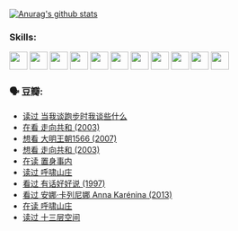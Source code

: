 
[![Anurag's github stats](https://github-readme-stats.vercel.app/api?username=w940853815)](https://github.com/anuraghazra/github-readme-stats)

### Skills:

<code><img height="32" src="https://cdn.jsdelivr.net/npm/simple-icons@v5/icons/python.svg"></code>
<code><img height="32" src="https://cdn.jsdelivr.net/npm/simple-icons@v5/icons/javascript.svg"></code>
<code><img height="32" src="https://cdn.jsdelivr.net/npm/simple-icons@v5/icons/django.svg"></code>
<code><img height="32" src="https://cdn.jsdelivr.net/npm/simple-icons@v5/icons/flask.svg"></code>
<code><img height="32" src="https://cdn.jsdelivr.net/npm/simple-icons@v5/icons/vuetify.svg"></code>
<code><img height="32" src="https://cdn.jsdelivr.net/npm/simple-icons@v5/icons/git.svg"></code>
<code><img height="32" src="https://cdn.jsdelivr.net/npm/simple-icons@v5/icons/docker.svg"></code>
<code><img height="32" src="https://cdn.jsdelivr.net/npm/simple-icons@v5/icons/postgresql.svg"></code>
<code><img height="32" src="https://cdn.jsdelivr.net/npm/simple-icons@v5/icons/elasticsearch.svg"></code>
<code><img height="32" src="https://cdn.jsdelivr.net/npm/simple-icons@v5/icons/macos.svg"></code>
<code><img height="32" src="https://cdn.jsdelivr.net/npm/simple-icons@v5/icons/linux.svg"></code>

### 🗣 豆瓣:

<!-- DOUBAN-ACTIVITIES:START -->
- [读过 当我谈跑步时我谈些什么](https://www.douban.com/people/136069238/status/3715422296/?_i=41529215)
- [在看 走向共和‎ (2003)](https://www.douban.com/people/136069238/status/3711470443/?_i=41529215)
- [想看 大明王朝1566‎ (2007)](https://www.douban.com/people/136069238/status/3710980213/?_i=41529215)
- [想看 走向共和‎ (2003)](https://www.douban.com/people/136069238/status/3710980002/?_i=41529215)
- [在读 置身事内](https://www.douban.com/people/136069238/status/3710472151/?_i=41529215)
- [读过 呼啸山庄](https://www.douban.com/people/136069238/status/3710470617/?_i=41529215)
- [看过 有话好好说‎ (1997)](https://www.douban.com/people/136069238/status/3709833172/?_i=41529215)
- [看过 安娜·卡列尼娜 Anna Karénina‎ (2013)](https://www.douban.com/people/136069238/status/3708942010/?_i=41529215)
- [在读 呼啸山庄](https://www.douban.com/people/136069238/status/3701626992/?_i=41529215)
- [读过 十三层空间](https://www.douban.com/people/136069238/status/3700755247/?_i=41529215)
<!-- DOUBAN-ACTIVITIES:END -->
<!--
**w940853815/w940853815** is a ✨ _special_ ✨ repository because its `README.md` (this file) appears on your GitHub profile.

Here are some ideas to get you started:

- 🔭 I’m currently working on ...
- 🌱 I’m currently learning ...
- 👯 I’m looking to collaborate on ...
- 🤔 I’m looking for help with ...
- 💬 Ask me about ...
- 📫 How to reach me: ...
- 😄 Pronouns: ...
- ⚡ Fun fact: ...
-->
